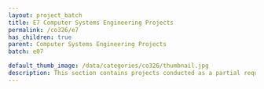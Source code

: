 ```yaml
---
layout: project_batch
title: E7 Computer Systems Engineering Projects
permalink: /co326/e7
has_children: true
parent: Computer Systems Engineering Projects
batch: e07

default_thumb_image: /data/categories/co326/thumbnail.jpg
description: This section contains projects conducted as a partial requirement to complete the course CO326. The timeline for the project is semester 6 (second semester of the third year) of the undergraduate. The main objective of this is to give students a hand on experience of Industrial Communication Networks.
---
```

